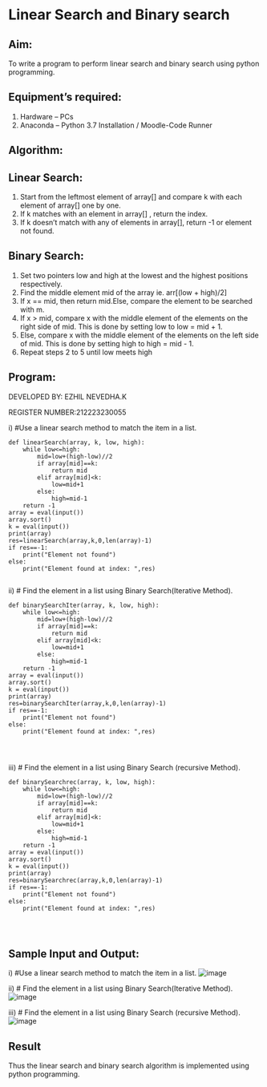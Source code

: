 # Linear Search and Binary search
## Aim:
To write a program to perform linear search and binary search using python programming.
## Equipment’s required:
1.	Hardware – PCs
2.	Anaconda – Python 3.7 Installation / Moodle-Code Runner
## Algorithm:
## Linear Search:
1.	Start from the leftmost element of array[] and compare k with each element of array[] one by one.
2.	If k matches with an element in array[] , return the index.
3.	If k doesn’t match with any of elements in array[], return -1 or element not found.
## Binary Search:
1.	Set two pointers low and high at the lowest and the highest positions respectively.
2.	Find the middle element mid of the array ie. arr[(low + high)/2]
3.	If x == mid, then return mid.Else, compare the element to be searched with m.
4.	If x > mid, compare x with the middle element of the elements on the right side of mid. This is done by setting low to low = mid + 1.
5.	Else, compare x with the middle element of the elements on the left side of mid. This is done by setting high to high = mid - 1.
6.	Repeat steps 2 to 5 until low meets high
## Program:
DEVELOPED BY: EZHIL NEVEDHA.K

REGISTER NUMBER:212223230055

i)	#Use a linear search method to match the item in a list.
```
def linearSearch(array, k, low, high):
    while low<=high:
        mid=low+(high-low)//2
        if array[mid]==k:
            return mid
        elif array[mid]<k:
            low=mid+1
        else:
            high=mid-1
    return -1
array = eval(input())
array.sort()
k = eval(input()) 
print(array)
res=linearSearch(array,k,0,len(array)-1)
if res==-1:
    print("Element not found")
else:
    print("Element found at index: ",res)


```
ii)	# Find the element in a list using Binary Search(Iterative Method).
```
def binarySearchIter(array, k, low, high):
    while low<=high:
        mid=low+(high-low)//2
        if array[mid]==k:
            return mid
        elif array[mid]<k:
            low=mid+1
        else:
            high=mid-1
    return -1
array = eval(input())
array.sort()
k = eval(input()) 
print(array)
res=binarySearchIter(array,k,0,len(array)-1)
if res==-1:
    print("Element not found")
else:
    print("Element found at index: ",res)




```
iii)	# Find the element in a list using Binary Search (recursive Method).
```
def binarySearchrec(array, k, low, high):
    while low<=high:
        mid=low+(high-low)//2
        if array[mid]==k:
            return mid
        elif array[mid]<k:
            low=mid+1
        else:
            high=mid-1
    return -1
array = eval(input())
array.sort()
k = eval(input()) 
print(array)
res=binarySearchrec(array,k,0,len(array)-1)
if res==-1:
    print("Element not found")
else:
    print("Element found at index: ",res)




```
## Sample Input and Output:
i)	#Use a linear search method to match the item in a list.
![image](https://github.com/ezhilnevedha/Search-Algorithms/assets/140057992/624ae4fb-58e2-4207-a094-bb2aac23f9ec)

ii)	# Find the element in a list using Binary Search(Iterative Method).
![image](https://github.com/ezhilnevedha/Search-Algorithms/assets/140057992/a3353ef2-edbf-4805-9496-5de5bf4393e2)

iii)	# Find the element in a list using Binary Search (recursive Method).
![image](https://github.com/ezhilnevedha/Search-Algorithms/assets/140057992/7218e89f-69de-41bf-8f72-5411c42473cf)



## Result
Thus the linear search and binary search algorithm is implemented using python programming.
